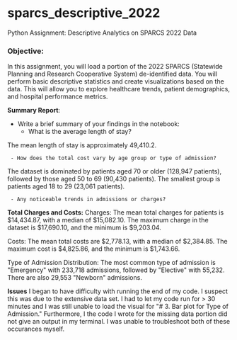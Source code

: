 # sparcs_descriptive_2022
Python Assignment: Descriptive Analytics on SPARCS 2022 Data

### Objective:

In this assignment, you will load a portion of the 2022 SPARCS (Statewide Planning and Research Cooperative System) de-identified data. You will perform basic descriptive statistics and create visualizations based on the data. This will allow you to explore healthcare trends, patient demographics, and hospital performance metrics. 

 **Summary Report**:
   - Write a brief summary of your findings in the notebook:
     - What is the average length of stay?  

The mean length of stay is approximately 49,410.2.

     - How does the total cost vary by age group or type of admission?
     
The dataset is dominated by patients aged 70 or older (128,947 patients), followed by those aged 50 to 69 (90,430 patients). The smallest group is patients aged 18 to 29 (23,061 patients).

     - Any noticeable trends in admissions or charges?
  
**Total Charges and Costs:**
Charges: The mean total charges for patients is $14,434.87, with a median of $15,082.10. The maximum charge in the dataset is $17,690.10, and the minimum is $9,203.04.

Costs: The mean total costs are $2,778.13, with a median of $2,384.85. The maximum cost is $4,825.86, and the minimum is $1,743.66.

Type of Admission Distribution: The most common type of admission is "Emergency" with 233,718 admissions, followed by "Elective" with 55,232. There are also 29,553 "Newborn" admissions.

**Issues**
I began to have difficulty with running the end of my code. I suspect this was due to the extensive data set. I had to let my code run for > 30 minutes and I was still unable to load the visual for "# 3. Bar plot for Type of Admission." Furthermore, I the code I wrote for the missing data portion did not give an output in my terminal. I was unable to troubleshoot both of these occurances myself. 


